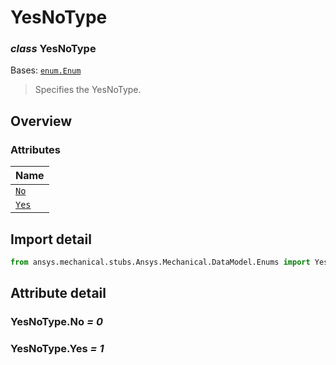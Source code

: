 # YesNoType

<a id="YesNoType"></a>

### *class* YesNoType

Bases: [`enum.Enum`](https://docs.python.org/3/library/enum.html#enum.Enum)

> Specifies the YesNoType.

> <!-- !! processed by numpydoc !! -->

<a id="overview"></a>

## Overview

### Attributes

| Name |
| ------------------------- |
| [`No`](#YesNoType.No) |
| [`Yes`](#YesNoType.Yes) |

<a id="import-detail"></a>

## Import detail

```python
from ansys.mechanical.stubs.Ansys.Mechanical.DataModel.Enums import YesNoType
```

<a id="attribute-detail"></a>

## Attribute detail

<a id="YesNoType.No"></a>

### YesNoType.No *= 0*

<a id="YesNoType.Yes"></a>

### YesNoType.Yes *= 1*

